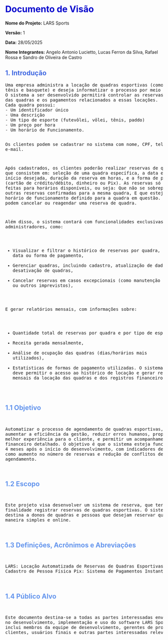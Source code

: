   <title>Documento de Visão - LARS Sports</title>

  <h1 style="color: MediumBlue;">Documento de Visão</h1>
  <p><strong>Nome do Projeto:</strong> LARS Sports</p>
  <p><strong>Versão:</strong> 1</p>
  <p><strong>Data:</strong> 28/05/2025</p>
  <p><strong>Nome Integrantes:</strong> Angelo Antonio Lucietto, Lucas Ferron da Silva, Rafael Rossa e Sandro de Oliveira de Castro</p>

  <h2 style="color: RoyalBlue;">1. Introdução</h2> 
  <pre>Uma empresa administra a locação de quadras esportivas (como quadras de futebol, vôlei,
tênis e basquete) e deseja informatizar o processo por meio de um sistema de agendamento. 
O sistema a ser desenvolvido permitirá controlar as reservas feitas por clientes, o uso
das quadras e os pagamentos relacionados a essas locações.
Cada quadra possui:
- Um identificador único
- Uma descrição
- Um tipo de esporte (futevôlei, vôlei, tênis, paddo)
- Um preço por hora
- Um horário de Funcionamento.

Os clientes podem se cadastrar no sistema com nome, CPF, telefone e e-mail.

Após cadastrados, os clientes poderão realizar reservas de quadras, que consistem em: seleção
de uma quadra específica, a data e hora de início desejada, duração da reserva em horas, e a
forma de pagamento (cartão de crédito/débito, dinheiro ou Pix).
As reservas só podem ser feitas para horários disponíveis, ou seja:
Que não se sobreponham a outras reservas confirmadas para a mesma quadra,
E que estejam dentro do horário de funcionamento definido para a quadra em questão.
Os clientes podem cancelar ou reagendar uma reserva de quadra.

Além disso, o sistema contará com funcionalidades exclusivas para administradores, como:

- Visualizar e filtrar o histórico de reservas por quadra, cliente, data ou forma de pagamento,
- Gerenciar quadras, incluindo cadastro, atualização de dados e desativação de quadras,
- Cancelar reservas em casos excepcionais (como manutenção da quadra ou outros imprevistos),

E gerar relatórios mensais, com informações sobre:

- Quantidade total de reservas por quadra e por tipo de esporte,
- Receita gerada mensalmente,
- Análise de ocupação das quadras (dias/horários mais utilizados),
- Estatísticas de formas de pagamento utilizadas.
  O sistema também deve permitir o acesso ao histórico de locação e gerar relatórios mensais da
  locação das quadras e dos registros financeiros.

</pre>

  <h2 style="color: CornflowerBlue;">1.1 Objetivo</h2>
  <pre>
  
Automatizar o processo de agendamento de quadras esportivas, visando aumentar a eficiência da gestão,
reduzir erros humanos, proporcionar uma melhor experiência para o cliente, e permitir um
acompanhamento financeiro detalhado. O objetivo é que o sistema esteja funcional em até 4 meses após
o início do desenvolvimento, com indicadores de sucesso como aumento no número de reservas e redução
de conflitos de agendamento.


</pre>

<h2 style="color: CornflowerBlue;">1.2 Escopo</h2>
<pre>
  
Este projeto visa desenvolver um sistema de reserva, que terá como finalidade registrar reservas de 
quadras esportivas. O sistema se destina a donos de quadras e pessoas que desejam reservar quadras de 
maneira simples e online.

</pre>


<h2 style="color: CornflowerBlue;">1.3 Definições, Acrônimos e Abreviações </h2>
<pre>

LARS: Locação Automatizada de Reservas de Quadras Esportivas
CPF: Cadastro de Pessoa Física
Pix: Sistema de Pagamentos Instantâneos 

</pre>

<h2 style="color: CornflowerBlue;">1.4 Público Alvo</h2>
<pre>

Este documento destina-se a todas as partes interessadas envolvidas no desenvolvimento,
implementação e uso do software LARS Sports. Isso inclui membros da equipe de 
desenvolvimento, gerentes de projeto, clientes, usuários finais e outras partes 
interessadas relevantes.

</pre>




















  <!-- Continue inserindo os outros títulos e conteúdos da mesma forma -->

